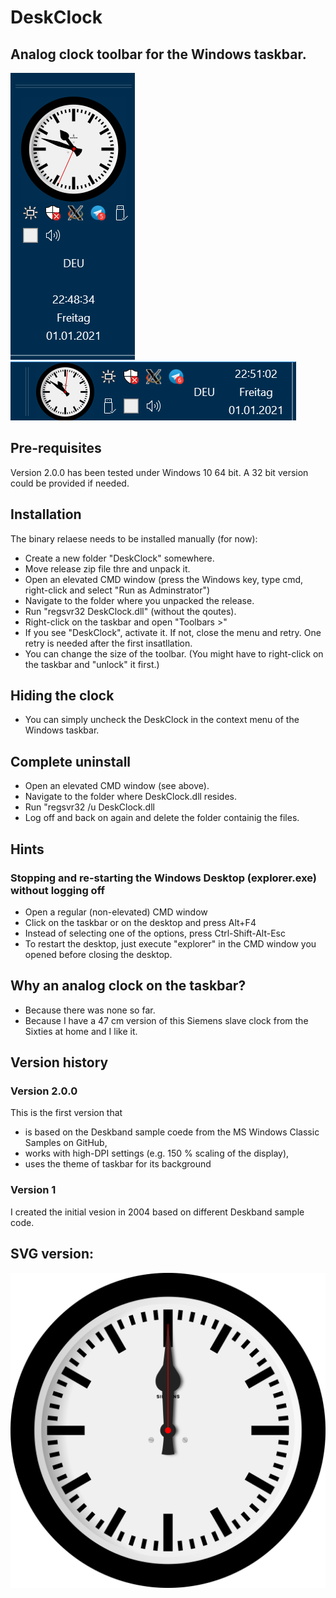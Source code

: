 # DeskClock
## Analog clock toolbar for the Windows taskbar.

![Screenshot vertical taskbar](/images/screenshot-vertical-taskbar.png)
![Screenshot horizontal taskbar](/images/screenshot-horizontal-taskbar.png) 

## Pre-requisites
Version 2.0.0 has been tested under Windows 10 64 bit. A 32 bit version could be provided if needed.

## Installation
The binary relaese needs to be installed manually (for now):
- Create a new folder "DeskClock" somewhere.
- Move release zip file thre and unpack it.
- Open an elevated CMD window (press the Windows key, type cmd, right-click and select "Run as Adminstrator")
- Navigate to the folder where you unpacked the release.
- Run "regsvr32 DeskClock.dll" (without the qoutes).
- Right-click on the taskbar and open "Toolbars >"
- If you see "DeskClock", activate it. If not, close the menu and retry. One retry is needed after the first insatllation.
- You can change the size of the toolbar. (You might have to right-click on the taskbar and "unlock" it first.)

## Hiding the clock
- You can simply uncheck the DeskClock in the context menu of the Windows taskbar.

## Complete uninstall
- Open an elevated CMD window (see above).
- Navigate to the folder where DeskClock.dll resides.
- Run "regsvr32 /u DeskClock.dll
- Log off and back on again and delete the folder containig the files.

## Hints
### Stopping and re-starting the Windows Desktop (explorer.exe) without logging off
- Open a regular (non-elevated) CMD window 
- Click on the taskbar or on the desktop and press Alt+F4
- Instead of selecting one of the options, press Ctrl-Shift-Alt-Esc
- To restart the desktop, just execute "explorer" in the CMD window you opened before closing the desktop.

## Why an analog clock on the taskbar?
- Because there was none so far.
- Because I have a 47 cm version of this Siemens slave clock from the Sixties at home and I like it.

## Version history
### Version 2.0.0
This is the first version that
- is based on the Deskband sample coede from the MS Windows Classic Samples on GitHub,
- works with high-DPI settings (e.g. 150 % scaling of the display),
- uses the theme of taskbar for its background

### Version 1
I created the initial vesion in 2004 based on different Deskband sample code.

## SVG version:
![SVG Version of the clock](/images/SiemensClock.svg) 







